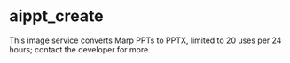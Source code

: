 # aippt_create
This image service converts Marp PPTs to PPTX, limited to 20 uses per 24 hours; contact the developer for more.
